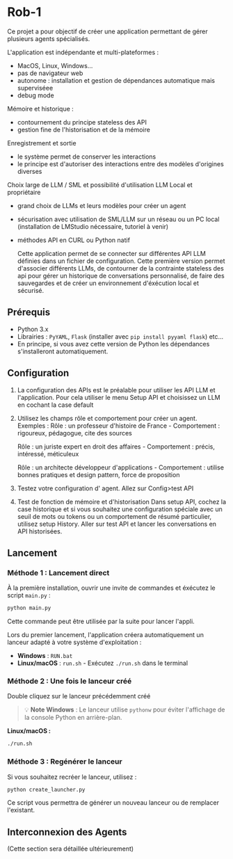 # Rob-1

Ce projet a pour objectif de créer une application permettant  de gérer plusieurs agents spécialisés. 

L'application est indépendante et multi-plateformes : 
- MacOS, Linux, Windows... 
- pas de navigateur web
- autonome : installation et gestion de dépendances automatique mais superviséee
- debug mode

Mémoire et historique :
- contournement du principe stateless des API
- gestion fine de l'historisation et de la mémoire

Enregistrement et sortie
- le système permet de conserver les interactions
- le principe est d'autoriser des interactions entre des modèles d'origines diverses

Choix large de LLM / SML et possibilité d'utilisation LLM Local et propriétaire
- grand choix de LLMs et leurs modèles pour créer un agent
- sécurisation avec utilisation de SML/LLM sur un réseau ou un PC local (installation de LMStudio nécessaire, tutoriel à venir)
- méthodes API en CURL ou Python natif

  Cette application permet de se connecter sur différentes API LLM définies dans un fichier de configuration. Cette première version permet d'associer différents LLMs, de contourner de la contrainte stateless des api pour gérer un historique de conversations personnalisé, de faire des sauvegardes et de créer un environnement d'éxécution local et sécurisé.

## Prérequis

* Python 3.x
* Librairies : `PyYAML`, `Flask` (installer avec `pip install pyyaml flask`) etc...
* En principe, si vous avez cette version de Python les dépendances s'installeront automatiquement.

## Configuration

1.  La configuration des APIs est le préalable pour utiliser les API LLM  et l'application. Pour cela utiliser le menu Setup API et choisissez un LLM en cochant la case default

2.  Utilisez les champs rôle et comportement pour créer un agent.
  Exemples : 
    Rôle : un professeur d'histoire de France - Comportement : rigoureux, pédagogue, cite des sources

    Rôle : un juriste expert en droit des affaires - Comportement : précis, intéressé, méticuleux
    
    Rôle : un architecte développeur d'applications - Comportement : utilise bonnes pratiques et design pattern, force de proposition 

3.  Testez votre configuration d' agent. Allez sur Config>test API

4.  Test de fonction de mémoire et d'historisation
      Dans setup API, cochez la case historique et si vous souhaitez une configuration spéciale avec un seuil de mots ou tokens ou un comportement de résumé particulier, utilisez setup History.
      Aller sur test API et lancer les conversations en API historisées.

## Lancement

### Méthode 1 : Lancement direct 

À la première installation, ouvrir une invite de commandes et éxécutez le script `main.py` :

```bash
python main.py
```
Cette commande peut être utilisée par la suite pour lancer l'appli.

Lors du premier lancement, l'application créera automatiquement un lanceur adapté à votre système d'exploitation :
- **Windows** : `RUN.bat` 
- **Linux/macOS** : `run.sh` - Exécutez `./run.sh` dans le terminal

### Méthode 2 : Une fois le lanceur créé

Double cliquez sur le lanceur précédemment créé


> 💡 **Note Windows** : Le lanceur utilise `pythonw` pour éviter l'affichage de la console Python en arrière-plan.

**Linux/macOS :**
```bash
./run.sh
```

### Méthode 3 : Regénérer le lanceur

Si vous souhaitez recréer le lanceur, utilisez :

```bash
python create_launcher.py
```

Ce script vous permettra de générer un nouveau lanceur ou de remplacer l'existant.

## Interconnexion des Agents

(Cette section sera détaillée ultérieurement)
